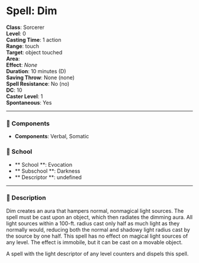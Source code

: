 
# Spell: Dim
**Class**: Sorcerer  
**Level**: 0  
**Casting Time**: 1 action  
**Range**: touch  
**Target**: object touched  
**Area**:   
**Effect**: _None_  
**Duration**: 10 minutes (D)  
**Saving Throw**: None (none)  
**Spell Resistance**: No (no)  
**DC**: 10  
**Caster Level**: 1  
**Spontaneous**: Yes

---

### 🔮 Components
- **Components**: Verbal, Somatic

### 🏫 School
- ** School **: Evocation
- ** Subschool **: Darkness
- ** Descriptor **: undefined
---

### 📜 Description
Dim creates an aura that hampers normal, nonmagical light sources. The spell must be cast upon an object, which then radiates the dimming aura. All light sources within a 100-ft. radius cast only half as much light as they normally would, reducing both the normal and shadowy light radius cast by the source by one half. This spell has no effect on magical light sources of any level. The effect is immobile, but it can be cast on a movable object.

A spell with the light descriptor of any level counters and dispels this spell.
